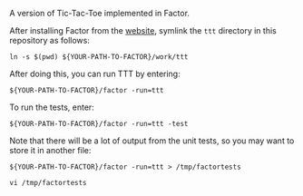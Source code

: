 A version of Tic-Tac-Toe implemented in Factor.

After installing Factor from the [website](http://factorcode.org/), symlink the `ttt` directory in this repository as follows:

`ln -s $(pwd) ${YOUR-PATH-TO-FACTOR}/work/ttt`

After doing this, you can run TTT by entering:

`${YOUR-PATH-TO-FACTOR}/factor -run=ttt`

To run the tests, enter:

`${YOUR-PATH-TO-FACTOR}/factor -run=ttt -test`

Note that there will be a lot of output from the unit tests, so you may want to store it in another file:

`${YOUR-PATH-TO-FACTOR}/factor -run=ttt > /tmp/factortests`

`vi /tmp/factortests`
